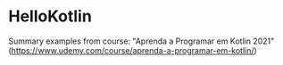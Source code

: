 # HelloKotlin
Summary examples from course: "Aprenda a Programar em Kotlin 2021" (https://www.udemy.com/course/aprenda-a-programar-em-kotlin/)
